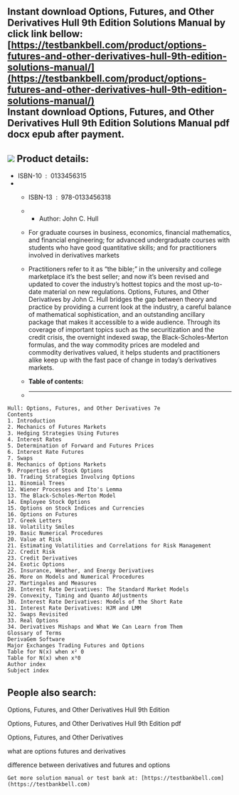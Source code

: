 Instant download **Options, Futures, and Other Derivatives Hull 9th Edition Solutions Manual** by click link bellow:  
[https://testbankbell.com/product/options-futures-and-other-derivatives-hull-9th-edition-solutions-manual/](https://testbankbell.com/product/options-futures-and-other-derivatives-hull-9th-edition-solutions-manual/)  
**Instant download Options, Futures, and Other Derivatives Hull 9th Edition Solutions Manual pdf docx epub after payment.**
---------------------------------------------------------------------------------------------------------------------------


![](https://testbankbell.com/wp-content/uploads/2023/05/Options_Futures_and_Other_Derivatives_Hull_9th_Edition_Solutions_Manual__48404.1405450674.1280.1280.jpg)
**Product details:**
--------------------


* ISBN-10 ‏ : ‎ 0133456315
* * ISBN-13 ‏ : ‎ 978-0133456318
  * * Author: John C. Hull
   
  * For graduate courses in business, economics, financial mathematics, and financial engineering; for advanced undergraduate courses with students who have good quantitative skills; and for practitioners involved in derivatives markets
 
  * Practitioners refer to it as “the bible;” in the university and college marketplace it’s the best seller; and now it’s been revised and updated to cover the industry’s hottest topics and the most up-to-date material on new regulations. Options, Futures, and Other Derivatives by John C. Hull bridges the gap between theory and practice by providing a current look at the industry, a careful balance of mathematical sophistication, and an outstanding ancillary package that makes it accessible to a wide audience. Through its coverage of important topics such as the securitization and the credit crisis, the overnight indexed swap, the Black-Scholes-Merton formulas, and the way commodity prices are modeled and commodity derivatives valued, it helps students and practitioners alike keep up with the fast pace of change in today’s derivatives markets.
  * **Table of contents:**
  * ----------------------
 
```
Hull: Options, Futures, and Other Derivatives 7e
Contents
1. Introduction
2. Mechanics of Futures Markets
3. Hedging Strategies Using Futures
4. Interest Rates
5. Determination of Forward and Futures Prices
6. Interest Rate Futures
7. Swaps
8. Mechanics of Options Markets
9. Properties of Stock Options
10. Trading Strategies Involving Options
11. Binomial Trees
12. Wiener Processes and Ito's Lemma
13. The Black-Scholes-Merton Model
14. Employee Stock Options
15. Options on Stock Indices and Currencies
16. Options on Futures
17. Greek Letters
18. Volatility Smiles
19. Basic Numerical Procedures
20. Value at Risk
21. Estimating Volatilities and Correlations for Risk Management
22. Credit Risk
23. Credit Derivatives
24. Exotic Options
25. Insurance, Weather, and Energy Derivatives
26. More on Models and Numerical Procedures
27. Martingales and Measures
28. Interest Rate Derivatives: The Standard Market Models
29. Convexity, Timing and Quanto Adjustments
30. Interest Rate Derivatives: Models of the Short Rate
31. Interest Rate Derivatives: HJM and LMM
32. Swaps Revisited
33. Real Options
34. Derivatives Mishaps and What We Can Learn from Them
Glossary of Terms
DerivaGem Software
Major Exchanges Trading Futures and Options
Table for N(x) when x² 0
Table for N(x) when x³0
Author index
Subject index
```

**People also search:**
-----------------------


Options, Futures, and Other Derivatives Hull 9th Edition

Options, Futures, and Other Derivatives Hull 9th Edition pdf

Options, Futures, and Other Derivatives

what are options futures and derivatives

difference between derivatives and futures and options


    Get more solution manual or test bank at: [https://testbankbell.com](https://testbankbell.com)
